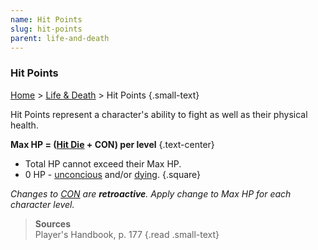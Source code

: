 ```yaml
---
name: Hit Points
slug: hit-points
parent: life-and-death
---
```

### Hit Points
[Home](dm-operations-center) > [Life & Death](life-and-death) > Hit Points {.small-text}

Hit Points represent a character's ability to fight as well as their physical health.

**Max HP = ([Hit Die](hit-dice) + CON) per level** {.text-center}

- Total HP cannot exceed their Max HP.
- 0 HP - [unconcious](unconcious) and/or [dying](dying).
{.square}

*Changes to [CON](constitution) are **retroactive**. Apply change to Max HP for each character level.*

> **Sources** <br/>
> Player's Handbook, p. 177
{.read .small-text}
